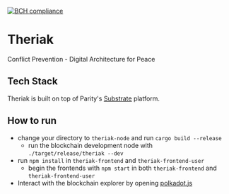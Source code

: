 [![BCH compliance](https://bettercodehub.com/edge/badge/OdysseyMomentum/Theriak?branch=main&token=6cfe583531f390d980a981ccf7cf599417508777)](https://bettercodehub.com/)

# Theriak

Conflict Prevention - Digital Architecture for Peace

## Tech Stack

Theriak is built on top of Parity's [Substrate](https://github.com/paritytech/substrate) platform.


## How to run

- change your directory to `theriak-node` and run `cargo build --release`
  - run the blockchain development node with `./target/release/theriak --dev`
- run `npm install` in `theriak-frontend` and `theriak-frontend-user`
  - begin the frontends with `npm start` in both `theriak-frontend` and `theriak-frontend-user`
- Interact with the blockchain explorer by opening [polkadot.js](https://polkadot.js.org/apps/#/explorer)



